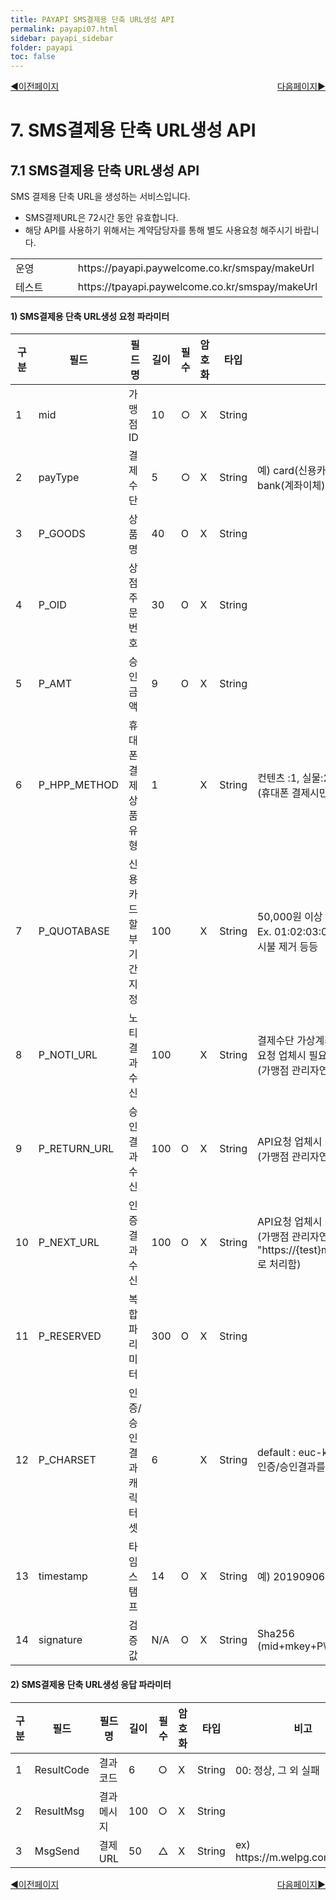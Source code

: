 ```yaml
---
title: PAYAPI SMS결제용 단축 URL생성 API
permalink: payapi07.html
sidebar: payapi_sidebar
folder: payapi
toc: false
---
```


<div style="display: inline-block; width: 100%;">
  <a style="float:left;" href="/payapi06.html">◀이전페이지</a>
  <a style="float:right;" href="/payapi08.html">다음페이지▶</a>
</div>

# 7. SMS결제용 단축 URL생성 API

## 7.1 SMS결제용 단축 URL생성 API

SMS 결제용 단축 URL을 생성하는 서비스입니다.

- SMS결제URL은 72시간 동안 유효합니다.
- 해당 API를 사용하기 위해서는 계약담당자를 통해 별도 사용요청 해주시기 바랍니다.

[//]: # (SMS결제용 단축 URL생성 URL)
<table class="tg" style="width: 100%">
  <colgroup>
    <col style="width: 20%">
    <col style="width: 80%">
  </colgroup>
  <tbody>
    <tr>
      <td class="tg-0lax">운영</td>
      <td class="tg-0lax">https://payapi.paywelcome.co.kr/smspay/makeUrl</td>
    </tr>
    <tr>
      <td class="tg-0lax">테스트</td>
      <td class="tg-0lax">https://tpayapi.paywelcome.co.kr/smspay/makeUrl</td>
    </tr>
  </tbody>
</table>

#### 1) SMS결제용 단축 URL생성 요청 파라미터

[//]: # (SMS결제용 단축 URL생성 요청)
<table class="tg" style="table-layout: fixed; width: 100%">
<colgroup>
<col style="width: 6%">
<col style="width: 25%">
<col style="width: 15%">
<col style="width: 6%; text-align: center">
<col style="width: 6%; text-align: center">
<col style="width: 8%; text-align: center">
<col style="width: 8%">
<col style="width: 26%">
</colgroup>
<thead>
  <tr>
    <th class="tg-0lax">구분</th>
    <th class="tg-0lax">필드</th>
    <th class="tg-0lax">필드명</th>
    <th class="tg-0lax">길이</th>
    <th class="tg-0lax">필수</th>
    <th class="tg-0lax">암호화</th>
    <th class="tg-0lax">타입</th>
    <th class="tg-0lax">비고</th>
  </tr>
</thead>
<tbody>
  <tr>
    <td class="tg-0lax">1</td>
    <td class="tg-0lax">mid</td>
    <td class="tg-0lax">가맹점ID</td>
    <td class="tg-0lax">10</td>
    <td class="tg-0lax">○</td>
    <td class="tg-0lax">X</td>
    <td class="tg-0lax">String</td>
    <td class="tg-0lax"></td>
  </tr>
  <tr>
    <td class="tg-0lax">2</td>
    <td class="tg-0lax">payType</td>
    <td class="tg-0lax">결제수단</td>
    <td class="tg-0lax">5</td>
    <td class="tg-0lax">○</td>
    <td class="tg-0lax">X</td>
    <td class="tg-0lax">String</td>
    <td class="tg-0lax">예) card(신용카드), hpp(휴대폰), vbank(가상계좌), bank(계좌이체)</td>
  </tr>
  <tr>
    <td class="tg-0lax">3</td>
    <td class="tg-0lax">P_GOODS</td>
    <td class="tg-0lax">상품명</td>
    <td class="tg-0lax">40</td>
    <td class="tg-0lax">O</td>
    <td class="tg-0lax">X</td>
    <td class="tg-0lax">String</td>
    <td class="tg-0lax"></td>
  </tr>
  <tr>
    <td class="tg-0lax">4</td>
    <td class="tg-0lax">P_OID</td>
    <td class="tg-0lax">상점주문번호</td>
    <td class="tg-0lax">30</td>
    <td class="tg-0lax">O</td>
    <td class="tg-0lax">X</td>
    <td class="tg-0lax">String</td>
    <td class="tg-0lax"></td>
  </tr>
  <tr>
    <td class="tg-0lax">5</td>
    <td class="tg-0lax">P_AMT</td>
    <td class="tg-0lax">승인금액</td>
    <td class="tg-0lax">9</td>
    <td class="tg-0lax">O</td>
    <td class="tg-0lax">X</td>
    <td class="tg-0lax">String</td>
    <td class="tg-0lax"></td>
  </tr>
  <tr>
    <td class="tg-0lax">6</td>
    <td class="tg-0lax">P_HPP_METHOD</td>
    <td class="tg-0lax">휴대폰 결제 상품유형</td>
    <td class="tg-0lax">1</td>
    <td class="tg-0lax"></td>
    <td class="tg-0lax">X</td>
    <td class="tg-0lax">String</td>
    <td class="tg-0lax">컨텐츠 :1, 실물:2<br/>(휴대폰 결제시만 사용)</td>
  </tr>
  <tr>
    <td class="tg-0lax">7</td>
    <td class="tg-0lax">P_QUOTABASE</td>
    <td class="tg-0lax">신용카드 할부기간 지정</td>
    <td class="tg-0lax">100</td>
    <td class="tg-0lax"></td>
    <td class="tg-0lax">X</td>
    <td class="tg-0lax">String</td>
    <td class="tg-0lax">50,000원 이상 결제 시, 할부기간 지정 (36개월 MAX)<br/>Ex. 01:02:03:04.. 01은 일시불, 02는 2개월, 99 는 일시불 제거 등등</td>
  </tr>
  <tr>
    <td class="tg-0lax">8</td>
    <td class="tg-0lax">P_NOTI_URL</td>
    <td class="tg-0lax">노티결과수신</td>
    <td class="tg-0lax">100</td>
    <td class="tg-0lax"></td>
    <td class="tg-0lax">X</td>
    <td class="tg-0lax">String</td>
    <td class="tg-0lax">결제수단 가상계좌 입금 확인API<br/>요청 업체시 필요<br/>(가맹점 관리자연동시 필요X)</td>
  </tr>
  <tr>
    <td class="tg-0lax">9</td>
    <td class="tg-0lax">P_RETURN_URL</td>
    <td class="tg-0lax">승인결과수신</td>
    <td class="tg-0lax">100</td>
    <td class="tg-0lax">O</td>
    <td class="tg-0lax">X</td>
    <td class="tg-0lax">String</td>
    <td class="tg-0lax">API요청 업체시 필요<br/>(가맹점 관리자연동시 필요X)</td>
  </tr>
  <tr>
    <td class="tg-0lax">10</td>
    <td class="tg-0lax">P_NEXT_URL</td>
    <td class="tg-0lax">인증결과수신</td>
    <td class="tg-0lax">100</td>
    <td class="tg-0lax">O</td>
    <td class="tg-0lax">X</td>
    <td class="tg-0lax">String</td>
    <td class="tg-0lax">API요청 업체시 필요<br/>(가맹점 관리자연동시<br/>&quot;https://{test}m.paywelcome.co.kr/smsNextUrl.jsp&quot; 로 처리함)</td>
  </tr>
  <tr>
    <td class="tg-0lax">11</td>
    <td class="tg-0lax">P_RESERVED</td>
    <td class="tg-0lax">복합파리미터</td>
    <td class="tg-0lax">300</td>
    <td class="tg-0lax">O</td>
    <td class="tg-0lax">X</td>
    <td class="tg-0lax">String</td>
    <td class="tg-0lax"></td>
  </tr>
  <tr>
    <td class="tg-0lax">12</td>
    <td class="tg-0lax">P_CHARSET</td>
    <td class="tg-0lax">인증/승인 결과 캐릭터셋</td>
    <td class="tg-0lax">6</td>
    <td class="tg-0lax"></td>
    <td class="tg-0lax">X</td>
    <td class="tg-0lax">String</td>
    <td class="tg-0lax">default : euc-kr<br/>인증/승인결과를 utf8로 받기를 원할시 utf8</td>
  </tr>
  <tr>
    <td class="tg-0lax">13</td>
    <td class="tg-0lax">timestamp</td>
    <td class="tg-0lax">타임스탬프</td>
    <td class="tg-0lax">14</td>
    <td class="tg-0lax">O</td>
    <td class="tg-0lax">X</td>
    <td class="tg-0lax">String</td>
    <td class="tg-0lax">예) 20190906110100</td>
  </tr>
  <tr>
    <td class="tg-0lax">14</td>
    <td class="tg-0lax">signature</td>
    <td class="tg-0lax">검증값</td>
    <td class="tg-0lax">N/A</td>
    <td class="tg-0lax">O</td>
    <td class="tg-0lax">X</td>
    <td class="tg-0lax">String</td>
    <td class="tg-0lax">Sha256<br>(mid+mkey+P\_OID+P\_AMT+timestamp)</td>
  </tr>
</tbody>
</table>

#### 2) SMS결제용 단축 URL생성 응답 파라미터

[//]: # (SMS결제용 단축 URL생성 응답 파라미터)
<table class="tg" style="table-layout: fixed; width: 100%">
<colgroup>
<col style="width: 6%">
<col style="width: 25%">
<col style="width: 15%">
<col style="width: 6%; text-align: center">
<col style="width: 6%; text-align: center">
<col style="width: 8%; text-align: center">
<col style="width: 8%">
<col style="width: 26%">
</colgroup>
<thead>
  <tr>
    <th class="tg-0lax">구분</th>
    <th class="tg-0lax">필드</th>
    <th class="tg-0lax">필드명</th>
    <th class="tg-0lax">길이</th>
    <th class="tg-0lax">필수</th>
    <th class="tg-0lax">암호화</th>
    <th class="tg-0lax">타입</th>
    <th class="tg-0lax">비고</th>
  </tr>
</thead>
<tbody>
  <tr>
    <td class="tg-0lax">1</td>
    <td class="tg-0lax">ResultCode</td>
    <td class="tg-0lax">결과코드</td>
    <td class="tg-0lax">6</td>
    <td class="tg-0lax">○</td>
    <td class="tg-0lax">X</td>
    <td class="tg-0lax">String</td>
    <td class="tg-0lax">00: 정상, 그 외 실패</td>
  </tr>
  <tr>
    <td class="tg-0lax">2</td>
    <td class="tg-0lax">ResultMsg</td>
    <td class="tg-0lax">결과메시지</td>
    <td class="tg-0lax">100</td>
    <td class="tg-0lax">○</td>
    <td class="tg-0lax">X</td>
    <td class="tg-0lax">String</td>
    <td class="tg-0lax"></td>
  </tr>
  <tr>
    <td class="tg-0lax">3</td>
    <td class="tg-0lax">MsgSend</td>
    <td class="tg-0lax">결제URL</td>
    <td class="tg-0lax">50</td>
    <td class="tg-0lax">△</td>
    <td class="tg-0lax">X</td>
    <td class="tg-0lax">String</td>
    <td class="tg-0lax">ex) https://m.welpg.com/s/97T9</td>
  </tr>
</tbody>
</table>

<div style="display: inline-block; width: 100%;">
  <a style="float:left;" href="/payapi06.html">◀이전페이지</a>
  <a style="float:right;" href="/payapi08.html">다음페이지▶</a>
</div>

